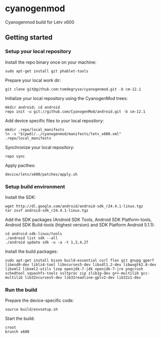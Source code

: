 # cyanogenmod
Cyanogenmod build for Letv x600

## Getting started

### Setup your local repository

Install the repo binary once on your machine:

	sudo apt-get install git phablet-tools
	
Prepare your local work dir:

	git clone git@github.com:tomdegryse/cyanogenmod.git -b cm-12.1

Initialize your local repository using the CyanogenMod trees:

	mkdir android; cd android
	repo init -u git://github.com/CyanogenMod/android.git -b cm-12.1

Add device specific files to your local repository:

	mkdir .repo/local_manifests	
	ln -s "$(pwd)/../cyanogenmod/manifests/letv_x600.xml" .repo/local_manifests

Synchronize your local repository:

	repo sync
	
Apply pacthes:

	device/letv/x600/patches/apply.sh

### Setup build environment

Install the SDK:

	wget http://dl.google.com/android/android-sdk_r24.4.1-linux.tgz
	tar zxvf android-sdk_r24.4.1-linux.tgz
	
Add the SDK packages (Android SDK Tools, Android SDK Platform-tools, Android SDK Build-tools (highest version)
and SDK Platform Android 5.1.1): 

	cd android-sdk-linux/tools
	./android list sdk --all
	./android update sdk -u -a -t 1,3,4,27

Install the build packages:

	sudo apt-get install bison build-essential curl flex git gnupg gperf libesd0-dev liblz4-tool libncurses5-dev libsdl1.2-dev libwxgtk2.8-dev libxml2 libxml2-utils lzop openjdk-7-jdk openjdk-7-jre pngcrush schedtool squashfs-tools xsltproc zip zlib1g-dev g++-multilib gcc-multilib lib32ncurses5-dev lib32readline-gplv2-dev lib32z1-dev

### Run the build

Prepare the device-specific code:

	source build/envsetup.sh

Start the build:

	croot
	brunch x600
